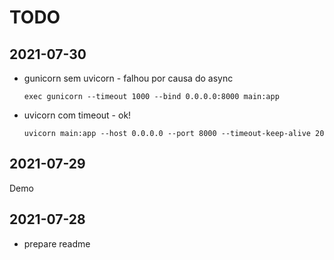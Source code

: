 # TODO

## 2021-07-30

- gunicorn sem uvicorn - falhou por causa do async

      exec gunicorn --timeout 1000 --bind 0.0.0.0:8000 main:app


- uvicorn com timeout - ok!

      uvicorn main:app --host 0.0.0.0 --port 8000 --timeout-keep-alive 20


## 2021-07-29

Demo


## 2021-07-28

- prepare readme
